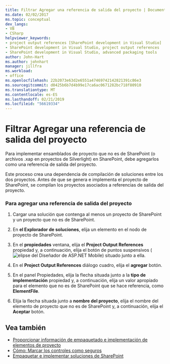 ```yaml
---
title: Filtrar Agregar una referencia de salida del proyecto | Documentos de Microsoft
ms.date: 02/02/2017
ms.topic: conceptual
dev_langs:
- VB
- CSharp
helpviewer_keywords:
- project output references [SharePoint development in Visual Studio]
- SharePoint development in Visual Studio, project output references
- SharePoint development in Visual Studio, advanced packaging tools
author: John-Hart
ms.author: johnhart
manager: jillfra
ms.workload:
- office
ms.openlocfilehash: 22b2073e63d2e6551a47469742142821391c86e3
ms.sourcegitcommit: d0425b6b7d4b99e17ca6ac0671282bc718f80910
ms.translationtype: MT
ms.contentlocale: es-ES
ms.lasthandoff: 02/21/2019
ms.locfileid: "56619334"
---
```

# <a name="how-to-add-a-project-output-reference"></a>Filtrar Agregar una referencia de salida del proyecto
  Para implementar ensamblados de proyecto que no es de SharePoint (o archivos .xap en proyectos de Silverlight) en SharePoint, debe agregarlos como una referencia de salida del proyecto.

 Este proceso crea una dependencia de compilación de soluciones entre los dos proyectos. Antes de que se genera e implementa el proyecto de SharePoint, se compilan los proyectos asociados a referencias de salida del proyecto.

### <a name="to-add-a-project-output-reference"></a>Para agregar una referencia de salida del proyecto

1.  Cargar una solución que contenga al menos un proyecto de SharePoint y un proyecto que no es de SharePoint.

2.  En **el Explorador de soluciones**, elija un elemento en el nodo de proyecto de SharePoint.

3.  En el **propiedades** ventana, elija el **Project Output References** propiedad y, a continuación, elija el botón de puntos suspensivos (![elipse del Diseñador de ASP.NET Mobile](../sharepoint/media/mwellipsis.gif "ASP. Elipse del Diseñador de NET Mobile")) situado junto a ella.

4.  En el **Project Output References** diálogo cuadro, elija el **agregar** botón.

5.  En el panel Propiedades, elija la flecha situada junto a la **tipo de implementación** propiedad y, a continuación, elija un valor apropiado para el elemento que no es de SharePoint que se hace referencia, como **ElementFile**.

6.  Elija la flecha situada junto a **nombre del proyecto**, elija el nombre del elemento de proyecto que no es de SharePoint y, a continuación, elija el **Aceptar** botón.

## <a name="see-also"></a>Vea también
- [Proporcionar información de empaquetado e implementación de elementos de proyecto](../sharepoint/providing-packaging-and-deployment-information-in-project-items.md)
- [Cómo: Marcar los controles como seguros](../sharepoint/how-to-mark-controls-as-safe-controls.md)
- [Empaquetar e implementar soluciones de SharePoint](../sharepoint/packaging-and-deploying-sharepoint-solutions.md)
